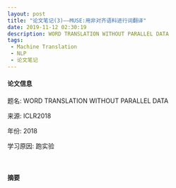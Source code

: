```yaml
---
layout: post
title: "论文笔记(3)——MUSE:用非对齐语料进行词翻译"
date: 2019-11-12 02:30:19
description: WORD TRANSLATION WITHOUT PARALLEL DATA
tags: 
 - Machine Translation
 - NLP
 - 论文笔记
---
```




#### 论文信息

题名: WORD TRANSLATION WITHOUT PARALLEL DATA

来源: ICLR2018

年份: 2018

学习原因: 跑实验

<br>

#### 摘要



